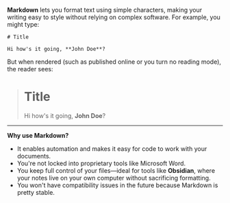 **Markdown** lets you format text using simple characters, making your writing easy to style without relying on complex software. For example, you might type:

```
# Title

Hi how's it going, **John Doe**?
```

But when rendered (such as published online or you turn no reading mode), the reader sees:

> # Title
> 
> Hi how's it going, **John Doe**?

---

**Why use Markdown?**

- It enables automation and makes it easy for code to work with your documents.
- You're not locked into proprietary tools like Microsoft Word.
- You keep full control of your files—ideal for tools like **Obsidian**, where your notes live on your own computer without sacrificing formatting.
- You won't have compatibility issues in the future because Markdown is pretty stable.
